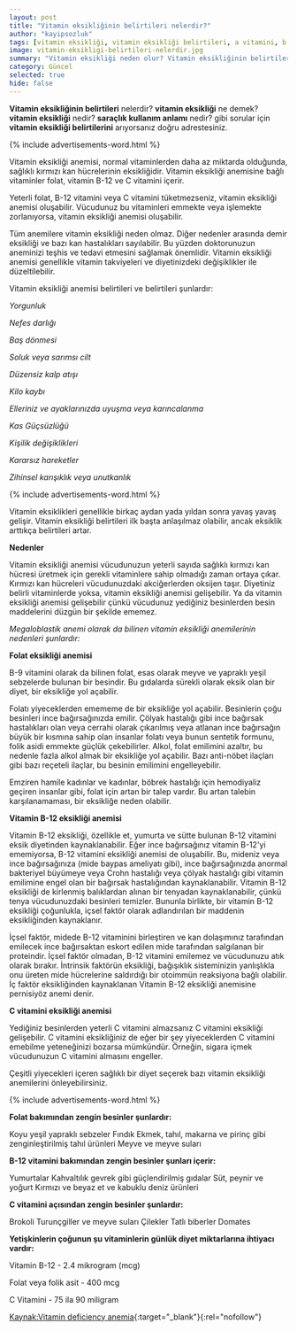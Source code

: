 ```yaml
---
layout: post
title: "Vitamin eksikliğinin belirtileri nelerdir?"
author: "kayipsozluk"
tags: [vitamin eksikliği, vitamin eksikliği belirtileri, a vitamini, b vitamini, c vitamini]
image: vitamin-eksikligi-belirtileri-nelerdir.jpg
summary: "Vitamin eksikliği neden olur? Vitamin eksikliğinin belirtileri nelerdir? Vitamin eksikliğine dair bilmeniz gerekenler"
category: Güncel
selected: true  
hide: false
---
```


**Vitamin eksikliğinin belirtileri** nelerdir? **vitamin eksikliği** ne demek? **vitamin eksikliği** nedir? **saraçlık kullanım anlamı** nedir? gibi sorular için **vitamin eksikliği belirtilerini** arıyorsanız doğru adrestesiniz.

{% include advertisements-word.html %}

Vitamin eksikliği anemisi, normal vitaminlerden daha az miktarda olduğunda, sağlıklı kırmızı kan hücrelerinin eksikliğidir. Vitamin eksikliği anemisine bağlı vitaminler folat, vitamin B-12 ve C vitamini içerir.

Yeterli folat, B-12 vitamini veya C vitamini tüketmezseniz, vitamin eksikliği anemisi oluşabilir. Vücudunuz bu vitaminleri emmekte veya işlemekte zorlanıyorsa, vitamin eksikliği anemisi oluşabilir.

Tüm anemilere vitamin eksikliği neden olmaz. Diğer nedenler arasında demir eksikliği ve bazı kan hastalıkları sayılabilir. Bu yüzden doktorunuzun aneminizi teşhis ve tedavi etmesini sağlamak önemlidir. Vitamin eksikliği anemisi genellikle vitamin takviyeleri ve diyetinizdeki değişiklikler ile düzeltilebilir.

Vitamin eksikliği anemisi belirtileri ve belirtileri şunlardır:

*Yorgunluk*

*Nefes darlığı*

*Baş dönmesi*

*Soluk veya sarımsı cilt*

*Düzensiz kalp atışı*

*Kilo kaybı*

*Elleriniz ve ayaklarınızda uyuşma veya karıncalanma*

*Kas Güçsüzlüğü*

*Kişilik değişiklikleri*

*Kararsız hareketler*

*Zihinsel karışıklık veya unutkanlık*

{% include advertisements-word.html %}

Vitamin eksiklikleri genellikle birkaç aydan yada yıldan sonra yavaş yavaş gelişir. Vitamin eksikliği belirtileri ilk başta anlaşılmaz olabilir, ancak eksiklik arttıkça belirtileri artar.

**Nedenler**

Vitamin eksikliği anemisi vücudunuzun yeterli sayıda sağlıklı kırmızı kan hücresi üretmek için gerekli vitaminlere sahip olmadığı zaman ortaya çıkar. Kırmızı kan hücreleri vücudunuzdaki akciğerlerden oksijen taşır. Diyetiniz belirli vitaminlerde yoksa, vitamin eksikliği anemisi gelişebilir. Ya da vitamin eksikliği anemisi gelişebilir çünkü vücudunuz yediğiniz besinlerden besin maddelerini düzgün bir şekilde ememez.

*Megaloblastik anemi olarak da bilinen vitamin eksikliği anemilerinin nedenleri şunlardır:*

**Folat eksikliği anemisi** 

B-9 vitamini olarak da bilinen folat, esas olarak meyve ve yapraklı yeşil sebzelerde bulunan bir besindir. Bu gıdalarda sürekli olarak eksik olan bir diyet, bir eksikliğe yol açabilir.

Folatı yiyeceklerden emememe de bir eksikliğe yol açabilir. Besinlerin çoğu besinleri ince bağırsağınızda emilir. Çölyak hastalığı gibi ince bağırsak hastalıkları olan veya cerrahi olarak çıkarılmış veya atlanan ince bağırsağın büyük bir kısmına sahip olan insanlar folatı veya bunun sentetik formunu, folik asidi emmekte güçlük çekebilirler. Alkol, folat emilimini azaltır, bu nedenle fazla alkol almak bir eksikliğe yol açabilir. Bazı anti-nöbet ilaçları gibi bazı reçeteli ilaçlar, bu besinin emilimini engelleyebilir.

Emziren hamile kadınlar ve kadınlar, böbrek hastalığı için hemodiyaliz geçiren insanlar gibi, folat için artan bir talep vardır. Bu artan talebin karşılanamaması, bir eksikliğe neden olabilir.

**Vitamin B-12 eksikliği anemisi** 

Vitamin B-12 eksikliği, özellikle et, yumurta ve sütte bulunan B-12 vitamini eksik diyetinden kaynaklanabilir. Eğer ince bağırsağınız vitamin B-12'yi ememiyorsa, B-12 vitamini eksikliği anemisi de oluşabilir. Bu, mideniz veya ince bağırsağınıza (mide baypas ameliyatı gibi), ince bağırsağınızda anormal bakteriyel büyümeye veya Crohn hastalığı veya çölyak hastalığı gibi vitamin emilimine engel olan bir bağırsak hastalığından kaynaklanabilir. Vitamin B-12 eksikliği de kirlenmiş balıklardan alınan bir tenyadan kaynaklanabilir, çünkü tenya vücudunuzdaki besinleri temizler. Bununla birlikte, bir vitamin B-12 eksikliği çoğunlukla, içsel faktör olarak adlandırılan bir maddenin eksikliğinden kaynaklanır.

İçsel faktör, midede B-12 vitaminini birleştiren ve kan dolaşımınız tarafından emilecek ince bağırsaktan eskort edilen mide tarafından salgılanan bir proteindir. İçsel faktör olmadan, B-12 vitamini emilemez ve vücudunuzu atık olarak bırakır. İntrinsik faktörün eksikliği, bağışıklık sisteminizin yanlışlıkla onu üreten mide hücrelerine saldırdığı bir otoimmün reaksiyona bağlı olabilir. İç faktör eksikliğinden kaynaklanan Vitamin B-12 eksikliği anemisine pernisiyöz anemi denir.

**C vitamini eksikliği anemisi** 

Yediğiniz besinlerden yeterli C vitamini almazsanız C vitamini eksikliği gelişebilir. C vitamini eksikliğiniz de eğer bir şey yiyeceklerden C vitamini emebilme yeteneğinizi bozarsa mümkündür. Örneğin, sigara içmek vücudunuzun C vitamini almasını engeller.

Çeşitli yiyecekleri içeren sağlıklı bir diyet seçerek bazı vitamin eksikliği anemilerini önleyebilirsiniz.

{% include advertisements-word.html %}

**Folat bakımından zengin besinler şunlardır:**

Koyu yeşil yapraklı sebzeler
Fındık
Ekmek, tahıl, makarna ve pirinç gibi zenginleştirilmiş tahıl ürünleri
Meyve ve meyve suları

**B-12 vitamini bakımından zengin besinler şunları içerir:**

Yumurtalar
Kahvaltılık gevrek gibi güçlendirilmiş gıdalar
Süt, peynir ve yoğurt
Kırmızı ve beyaz et ve kabuklu deniz ürünleri

**C vitamini açısından zengin besinler şunlardır:**

Brokoli
Turunçgiller ve meyve suları
Çilekler
Tatlı biberler
Domates

**Yetişkinlerin çoğunun şu vitaminlerin günlük diyet miktarlarına ihtiyacı vardır:**

Vitamin B-12 - 2.4 mikrogram (mcg)

Folat veya folik asit - 400 mcg

C Vitamini - 75 ila 90 miligram

[Kaynak:Vitamin deficiency anemia](https://www.mayoclinic.org/diseases-conditions/vitamin-deficiency-anemia/symptoms-causes/syc-20355025){:target="_blank"}{:rel="nofollow"}